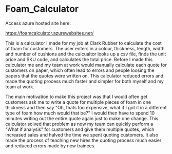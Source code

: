 # Foam_Calculator
Access azure hosted site here:

https://foamcalculator.azurewebsites.net/


This is a calculator I made for my job at Clark Rubber to calculate the cost of foam for customers. The user enters in a colour, thickness, length, width and number of cushions and the calcualtor looks up a csv file, finds the unit price and SKU code, and calculates the total price. Before I made this calculator me and my team at work would manually calculate each quote for customers on paper, which often lead to errors and people loosing the papers that the quotes were written on. This calculator reduced errors and made the quoting process much faster and simpler for both myself and my team at work.

The main motivation to make this project was that I would often get customers ask me to write a quote for multiple pieces of foam in one thickness and then say "Oh, thats too expensive, what if I got it in a different type of foam how much would that be?" I would then have to spend 10 minutes writing out the entire quote again just to make one change. This calculator solved that problem as now my team can quickly perform a "What if analysis" for customers and give them multiple quotes, which increased sales and halved the time we spent quoting customers. It also made the process of teaching new hires the quoting process much easier and reduced errors made by new trainees.
